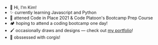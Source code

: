 - 👋 Hi, I’m Kim!
- ✨ currently learning Javascript and Python
- 🏡 attened Code in Place 2021 & Code Platoon's Bootcamp Prep Course
- 🏕️ hoping to attend a coding bootcamp one day!
- 🖌️ occasionally draws and designs — check out [my portfolio](https://oba.kim)!
- 💓 obssessed with corgis!

<!---
kimoba/kimoba is a ✨ special ✨ repository because its `README.md` (this file) appears on your GitHub profile.
You can click the Preview link to take a look at your changes.
--->
